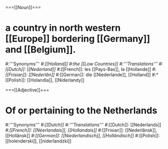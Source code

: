 ===[[Noun]]===
# a country in north western [[Europe]] bordering [[Germany]] and [[Belgium]].
#:'''Synonyms'''
#:*[[Holland]]
#:*the [[Low Countries]]
#:'''Translations'''
#:*[[Dutch]]: [[Nederland]]
#:*[[French]]: les [[Pays-Bas]], la [[Hollande]]
#:*[[Frisian]]: [[Nederlân]]
#:*[[German]]: die [[Niederlande]], [[Holland]]
#:*[[Polish]]: [[Holandia]], [[Niderlandy]]

===[[Adjective]]===
# Of or pertaining to the Netherlands
#:'''Synonyms'''
#:*[[Dutch]]
#:'''Translations'''
#:*[[Dutch]]: [[Nederlands]]
#:*[[French]]: [[Néerlandais]], [[Hollandais]]
#:*[[Frisian]]: [[Nederlânsk]], [[Hollânsk]]
#:*[[German]]: [[Niederlandisch]], [[Holländisch]]
#:*[[Polish]]: [[holenderski]], [[niderlandzki]]